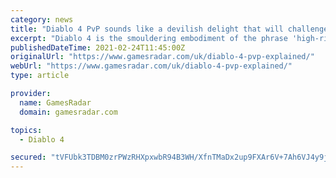 ```yaml
---
category: news
title: "Diablo 4 PvP sounds like a devilish delight that will challenge every hero of Sanctuary"
excerpt: "Diablo 4 is the smouldering embodiment of the phrase 'high-risk, high-reward'. It's the first game in the series to properly embrace an open-world structure, a design decision that exerts additional ..."
publishedDateTime: 2021-02-24T11:45:00Z
originalUrl: "https://www.gamesradar.com/uk/diablo-4-pvp-explained/"
webUrl: "https://www.gamesradar.com/uk/diablo-4-pvp-explained/"
type: article

provider:
  name: GamesRadar
  domain: gamesradar.com

topics:
  - Diablo 4

secured: "tVFUbk3TDBM0zrPWzRHXpxwbR94B3WH/XfnTMaDx2up9FXAr6V+7Ah6VJ4y9jeu+6Z50JlU3KAbZ7kW41gwAzNk+5HAOofV+XYNRxJn9tXpTm49tXeCB70X7c1i05n93j+oxV8e8TOl3Kxpyb5c4wI418bk7iPGPvPl7PE/4y2hudeays1tdD6y1Ik4tE+5dgMxGbSPLNUI/z48cABL/k8Z924BbkvKqd0VpPl5dFeiCGFiELkzZyQfvUTMFi42SnbGV7OeQmRitHtE3mxEnIB2EuUuBtBn3FeMBmNci25kp83Kt73ofRNGWpNCkMUUmtwZ5XhmEVg1TS31btAAP8BDW5giZt2o8HOFyxA+wuzw=;qrmjv2yvg/VwvqxaLSb1HA=="
---
```


